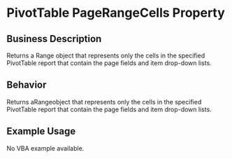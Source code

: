 # PivotTable PageRangeCells Property

## Business Description
Returns a Range object that represents only the cells in the specified PivotTable report that contain the page fields and item drop-down lists.

## Behavior
Returns aRangeobject that represents only the cells in the specified PivotTable report that contain the page fields and item drop-down lists.

## Example Usage
No VBA example available.